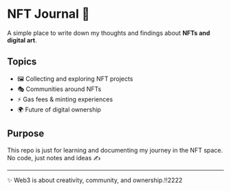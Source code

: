 # NFT Journal 🎨

A simple place to write down my thoughts and findings about **NFTs and digital art**.  

## Topics
- 🖼️ Collecting and exploring NFT projects  
- 🎭 Communities around NFTs  
- ⚡ Gas fees & minting experiences  
- 🌍 Future of digital ownership  

## Purpose
This repo is just for learning and documenting my journey in the NFT space.  
No code, just notes and ideas ✍️  

---

✨ Web3 is about creativity, community, and ownership.!!2222
